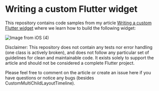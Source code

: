 # Writing a custom Flutter widget

This repository contains code samples from my article [Writing a custom Flutter widget](https://github.com/ajgreenman/custom-flutter-widget/) where we learn how to build the following widget:

![Image from iOS (4)](https://user-images.githubusercontent.com/7976751/159189943-e1ad7d57-28a6-4c3a-bb80-e9cfc529b3e5.png)

Disclaimer: This repository does not contain any tests nor error handling (one class is actively broken), and does not follow any particular set of guidelines for clean and maintainable code. It exists solely to support the article and should not be considered a complete Flutter project.

Please feel free to comment on the article or create an issue here if you have questions or notice any bugs (besides CustomMultiChildLayoutTimeline).
